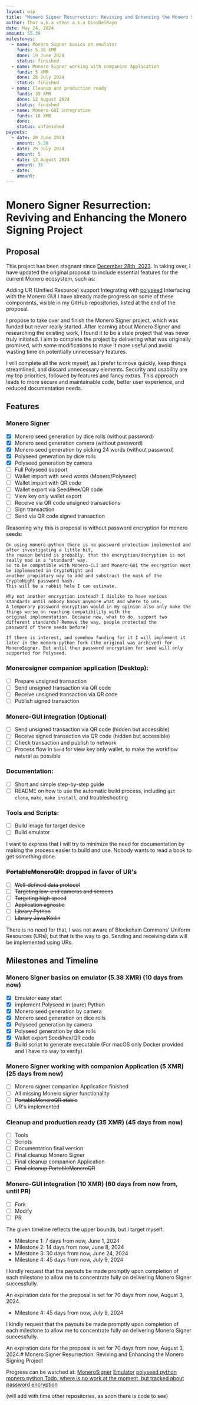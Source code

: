 ```yaml
---
layout: wip
title: "Monero Signer Resurrection: Reviving and Enhancing the Monero Signing Project"
author: Thor a.k.a vthor a.k.a DiosDelRayo
date: May 24, 2024
amount: 55.38
milestones:
  - name: Monero Signer basics on emulator
    funds: 5.38 XMR
    done: 19 June 2024
    status: finished
  - name: Monero Signer working with companion Application
    funds: 5 XMR
    done: 28 July 2024
    status: finished
  - name: Cleanup and production ready
    funds: 35 XMR
    done: 12 August 2024
    status: finished
  - name: Monero-GUI integration
    funds: 10 XMR
    done:
    status: unfinished
payouts:
  - date: 20 June 2024
    amount: 5.38
  - date: 29 July 2024
    amount: 5
  - date: 13 August 2024
    amount: 35
  - date:
    amount:
---
```

# Monero Signer Resurrection: Reviving and Enhancing the Monero Signing Project

## Proposal
This project has been stagnant since [December 28th, 2023](https://github.com/Monero-HackerIndustrial/polyseed.py/commit/2887588a1ebb6ccc6a48772595891175b5ce3c25). In taking over, I have updated the original proposal to include essential features for the current Monero ecosystem, such as:

Adding UR (Unified Resource) support
Integrating with [polyseed](https://github.com/DiosDelRayo/polyseed-python')
Interfacing with the Monero GUI
I have already made progress on some of these components, visible in my GitHub repositories, listed at the end of the proposal.

I propose to take over and finish the Monero Signer project, which was funded but never really started. After learning about Monero Signer and researching the existing work, I found it to be a stale project that was never truly initiated. I aim to complete the project by delivering what was originally promised, with some modifications to make it more useful and avoid wasting time on potentially unnecessary features.

I will complete all the work myself, as I prefer to move quickly, keep things streamlined, and discard unnecessary elements. Security and usability are my top priorities, followed by features and fancy extras. This approach leads to more secure and maintainable code, better user experience, and reduced documentation needs.


## Features
### Monero Signer
- [x] Monero seed generation by dice rolls (without password)
- [x] Monero seed generation  camera (without password)
- [x] Monero seed generation by picking 24 words (without password)
- [x] Polyseed generation by dice rolls
- [x] Polyseed generation by camera
- [ ] Full Polyseed support
- [ ] Wallet import with seed words (Monero/Polyseed)
- [ ] Wallet import with QR code
- [ ] Wallet export via Seed~~/hex~~/QR code
- [ ] View key only wallet export
- [ ] Receive via QR code unsigned transactions
- [ ] Sign transaction
- [ ] Send via QR code signed transaction

Reasoning why this is proposal is without password encryption for monero seeds:
```
On using monero-python there is no password protection implemented and after investigating a little bit,
the reason behind is probably, that the encryption/decryption is not really mad in a "standard" way.
So to be compatible with Monero-CLI and Monero-GUI the encryption must be implemented in CryptoNight and
another propiatary way to add and substract the mask of the CryptoNight password hash.
This will be a rabbit hole I can estimate.

Why not another encryption instead? I dislike to have various standards until nobody knows anymore what and where to use.
A temporary password encryption would in my opinion also only make the things worse on reaching compatibility with the
original implementation. Because now, what to do, support two different standards? Remove the way, people protected the
password of there seeds before?

If there is interest, and somehow funding for it I will implement it later in the monero-python fork (the original was archived) for MoneroSigner. But until then password encryption for seed will only supported for Polyseed.
```

### Monerosigner companion application (Desktop):
- [ ] Prepare unsigned transaction
- [ ] Send unsigned transaction via QR code
- [ ] Receive unsigned transaction via QR code
- [ ] Publish signed transaction

### Monero-GUI integration (Optional)
- [ ] Send unsigned transaction via QR code (hidden but accessible)
- [ ] Receive signed transaction via QR code (hidden but accessible)
- [ ] Check transaction and publish to network
- [ ] Process flow in `Send` for view key only wallet, to make the workflow natural as possible

### Documentation:
- [ ] Short and simple step-by-step guide
- [ ] README on how to use the automatic build process, including `git clone`, `make`, `make install`, and troubleshooting

### Tools and Scripts:
- [ ] Build image for target device
- [ ] Build emulator

I want to express that I will try to minimize the need for documentation by making the process easier to build and use. Nobody wants to read a book to get something done.

### ~~PortableMoneroQR:~~ dropped in favor of UR's
- [ ] ~~Well-defined data protocol~~
- [ ] ~~Targeting low-end cameras and screens~~
- [ ] ~~Targeting high speed~~
- [ ] ~~Application agnostic~~
- [ ] ~~Library Python~~
- [ ] ~~Library Java/Kotlin~~

There is no need for that, I was not aware of Blockchain Commons’ Uniform Resources (URs), but that is the way to go. Sending and receiving data will be implemented using URs.

## Milestones and Timeline
### Monero Signer basics on emulator (5.38 XMR) (10 days from now)
- [x] Emulator easy start
- [x] implement Polyseed in (pure) Python
- [x] Monero seed generation by camera
- [x] Monero seed generation on dice rolls
- [x] Polyseed generation by camera
- [x] Polyseed generation by dice rolls
- [x] Wallet export Seed~~/hex~~/QR code
- [x] Build script to generate executable (For macOS only Docker provided and I have no way to verify)

### Monero Signer working with companion Application (5 XMR) (25 days from now)
- [ ] Monero signer companion Application finished
- [ ] All missing Monero signer functionality
- [ ] ~~PortableMoneroQR stable~~
- [ ] UR's implemented

### Cleanup and production ready (35 XMR) (45 days from now)
- [ ] Tools
- [ ] Scripts
- [ ] Documentation final version
- [ ] Final cleanup Monero Signer
- [ ] Final cleanup companion Application
- [ ] ~~Final cleanup PortableMoneroQR~~

### Monero-GUI integration (10 XMR) (60 days from now from, until PR)
- [ ] Fork
- [ ] Modify
- [ ] PR

The given timeline reflects the upper bounds, but I target myself:
- Milestone 1: 7 days from now, June 1, 2024
- Milestone 2: 14 days from now, June 8, 2024
- Milestone 3: 30 days from now, June 24, 2024
- Milestone 4: 45 days from now, July 9, 2024

I kindly request that the payouts be made promptly upon completion of each milestone to allow me to concentrate fully on delivering Monero Signer successfully.

An expiration date for the proposal is set for 70 days from now, August 3, 2024.
- Milestone 4: 45 days from now, July 9, 2024

I kindly request that the payouts be made promptly upon completion of each milestone to allow me to concentrate fully on delivering Monero Signer successfully.

An expiration date for the proposal is set for 70 days from now, August 3, 2024.# Monero Signer Resurrection: Reviving and Enhancing the Monero Signing Project

Progress can be watched at:
[MoneroSigner](https://github.com/DiosDelRayo/MoneroSigner)
[Emulator](https://github.com/DiosDelRayo/monerosigner-emulator)
[polyseed python](https://github.com/DiosDelRayo/polyseed-python)
[monero python Todo, where is no work at the moment, but tracked about password encryption](https://github.com/DiosDelRayo/polyseed-python/Todo.md)

(will add with time other repositories, as soon there is code to see)